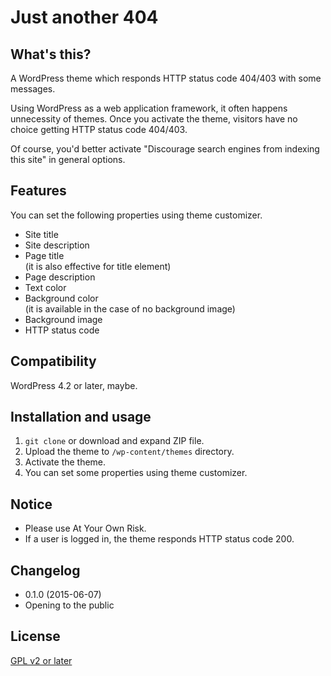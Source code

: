 # Just another 404

## What's this?

A WordPress theme which responds HTTP status code 404/403 with some messages.

Using WordPress as a web application framework, it often happens unnecessity of themes. Once you activate the theme, visitors have no choice getting HTTP status code 404/403.

Of course, you'd better activate "Discourage search engines from indexing this site" in general options. 

## Features

You can set the following properties using theme customizer.

- Site title
- Site description
- Page title  
(it is also effective for title element)
- Page description
- Text color
- Background color  
(it is available in the case of no background image)
- Background image
- HTTP status code

## Compatibility

WordPress 4.2 or later, maybe.

## Installation and usage

1. ``git clone`` or download and expand ZIP file.
2. Upload the theme to ``/wp-content/themes`` directory.
3. Activate the theme.
4. You can set some properties using theme customizer.

## Notice

- Please use At Your Own Risk.
- If a user is logged in, the theme responds HTTP status code 200.

## Changelog

* 0.1.0 (2015-06-07)
 * Opening to the public

## License

[GPL v2 or later](http://www.gnu.org/licenses/gpl-2.0.html)